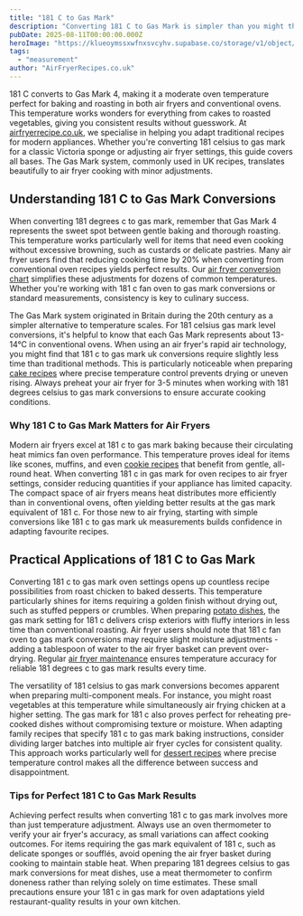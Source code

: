 ```yaml
---
title: "181 C to Gas Mark"
description: "Converting 181 C to Gas Mark is simpler than you might think. Whether you're using an air fryer or conventional oven, this guide makes temperature conversions effortless. Discover how to adapt recipes for perfect results every time."
pubDate: 2025-08-11T00:00:00.000Z
heroImage: "https://klueoymssxwfnxsvcyhv.supabase.co/storage/v1/object/public/md/181-c-to-gas-mark-5417cebc.png"
tags:
  - "measurement"
author: "AirFryerRecipes.co.uk"
---
```


<p id="">181 C converts to Gas Mark 4, making it a moderate oven temperature perfect for baking and roasting in both air fryers and conventional ovens. This temperature works wonders for everything from cakes to roasted vegetables, giving you consistent results without guesswork. At <a href="https://www.airfryerrecipe.co.uk" id="">airfryerrecipe.co.uk</a>, we specialise in helping you adapt traditional recipes for modern appliances. Whether you're converting 181 celsius to gas mark for a classic Victoria sponge or adjusting air fryer settings, this guide covers all bases. The Gas Mark system, commonly used in UK recipes, translates beautifully to air fryer cooking with minor adjustments.</p><h2 id="">Understanding 181 C to Gas Mark Conversions</h2><p id="">When converting 181 degrees c to gas mark, remember that Gas Mark 4 represents the sweet spot between gentle baking and thorough roasting. This temperature works particularly well for items that need even cooking without excessive browning, such as custards or delicate pastries. Many air fryer users find that reducing cooking time by 20% when converting from conventional oven recipes yields perfect results. Our <a href="https://www.airfryerrecipe.co.uk/air-fryer-conversion-chart" id="">air fryer conversion chart</a> simplifies these adjustments for dozens of common temperatures. Whether you're working with 181 c fan oven to gas mark conversions or standard measurements, consistency is key to culinary success.</p><p id="">The Gas Mark system originated in Britain during the 20th century as a simpler alternative to temperature scales. For 181 celsius gas mark level conversions, it's helpful to know that each Gas Mark represents about 13-14°C in conventional ovens. When using an air fryer's rapid air technology, you might find that 181 c to gas mark uk conversions require slightly less time than traditional methods. This is particularly noticeable when preparing <a href="https://www.airfryerrecipe.co.uk/recipe-category/cakes" id="">cake recipes</a> where precise temperature control prevents drying or uneven rising. Always preheat your air fryer for 3-5 minutes when working with 181 degrees celsius to gas mark conversions to ensure accurate cooking conditions.</p><h3 id="">Why 181 C to Gas Mark Matters for Air Fryers</h3><p id="">Modern air fryers excel at 181 c to gas mark baking because their circulating heat mimics fan oven performance. This temperature proves ideal for items like scones, muffins, and even <a href="https://www.airfryerrecipe.co.uk/recipe-category/cookies" id="">cookie recipes</a> that benefit from gentle, all-round heat. When converting 181 c in gas mark for oven recipes to air fryer settings, consider reducing quantities if your appliance has limited capacity. The compact space of air fryers means heat distributes more efficiently than in conventional ovens, often yielding better results at the gas mark equivalent of 181 c. For those new to air frying, starting with simple conversions like 181 c to gas mark uk measurements builds confidence in adapting favourite recipes.</p><h2 id="">Practical Applications of 181 C to Gas Mark</h2><p id="">Converting 181 c to gas mark oven settings opens up countless recipe possibilities from roast chicken to baked desserts. This temperature particularly shines for items requiring a golden finish without drying out, such as stuffed peppers or crumbles. When preparing <a href="https://www.airfryerrecipe.co.uk/recipe-category/potatoes" id="">potato dishes</a>, the gas mark setting for 181 c delivers crisp exteriors with fluffy interiors in less time than conventional roasting. Air fryer users should note that 181 c fan oven to gas mark conversions may require slight moisture adjustments - adding a tablespoon of water to the air fryer basket can prevent over-drying. Regular <a href="https://www.airfryerrecipe.co.uk/air-fryer-cleaner" id="">air fryer maintenance</a> ensures temperature accuracy for reliable 181 degrees c to gas mark results every time.</p><p id="">The versatility of 181 celsius to gas mark conversions becomes apparent when preparing multi-component meals. For instance, you might roast vegetables at this temperature while simultaneously air frying chicken at a higher setting. The gas mark for 181 c also proves perfect for reheating pre-cooked dishes without compromising texture or moisture. When adapting family recipes that specify 181 c to gas mark baking instructions, consider dividing larger batches into multiple air fryer cycles for consistent quality. This approach works particularly well for <a href="https://www.airfryerrecipe.co.uk/recipe-category/dessert" id="">dessert recipes</a> where precise temperature control makes all the difference between success and disappointment.</p><h3 id="">Tips for Perfect 181 C to Gas Mark Results</h3><p id="">Achieving perfect results when converting 181 c to gas mark involves more than just temperature adjustment. Always use an oven thermometer to verify your air fryer's accuracy, as small variations can affect cooking outcomes. For items requiring the gas mark equivalent of 181 c, such as delicate sponges or soufflés, avoid opening the air fryer basket during cooking to maintain stable heat. When preparing 181 degrees celsius to gas mark conversions for meat dishes, use a meat thermometer to confirm doneness rather than relying solely on time estimates. These small precautions ensure your 181 c in gas mark for oven adaptations yield restaurant-quality results in your own kitchen.</p>